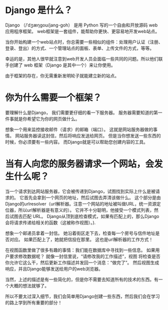# Django 是什么？
Django （/ˈdʒæŋɡoʊ/jang-goh） 是用 Python 写的一个自由和开放源码 web 应用程序框架。 web框架是一套组件，能帮助你更快、更容易地开发web站点。

当你开始构建一个web站点时，你总需要一些相似的组件：处理用户认证（注册、登录、登出）的方式、一个管理站点的面板、表单、上传文件的方式，等等。

幸运的是，其他人很早就注意到web开发人员会面临一些共同的问题。所以他们联手创建了 web 框架（Django 是其中一个）来让你使用。

由于框架的存在，你无需重新发明轮子就能建立新的站点。

# 你为什么需要一个框架？
要理解什么是Django， 我们需要更仔细的看一下服务器。 服务器需要知道的第一件事就是你希望它为你的网页做什么。

想象一个用来监控接收邮件（请求）的邮箱（端口）。 这就是网站服务器做的事情。 网站服务器读这封信，然后将响应发送给网页。 但是当你想发送一些东西的时候，你必须要有一些内容。 而Django就是可以帮助您创建内容的工具。

# 当有人向您的服务器请求一个网站，会发生什么呢？
当一个请求到达网站服务器，它会被传递到Django，试图找到实际上什么是被请求的。 它首先会拿到一个网页的地址，然后试图去弄清该做什么。 这个部分是由Django的urlresolver（url解析器。注意一个网站的地址被叫做URL，统一资源定位器，所以url解析器是有意义的）。 它并不十分聪明，他接受一个模式列表，然后试图去匹配 URL。 Django从顶到底检查模式，如果有匹配上的，那么Django会将请求传递给相关的函数（这被称作视图）。).

想象一个邮递员拿着一封信。 她沿着街区走下去，检查每一个房号与信件地址是否对应。 如果匹配上了，她就把信投在那里。 这也是url解析器的工作方式！

在视图函数里做了很多有趣的事情：我们能在数据库中寻找到一些信息。 如果用户要求修改数据呢？ 就像一封信里说，“请修改我的工作描述”，视图 将检查是否你允许它这么干，然后更新工作描述并发回一个消息：“做完了”。 然后视图生成响应，并且Django能够发送给用户的web浏览器。

当然，上述的描述是有一些简化的，但是你不需要去知道所有的技术的东西。有一个大概的想法就够了。

所以不要太过深入细节，我们会简单用Django创建一些东西，然后我们会在学习的路上学到所有重要的部分！